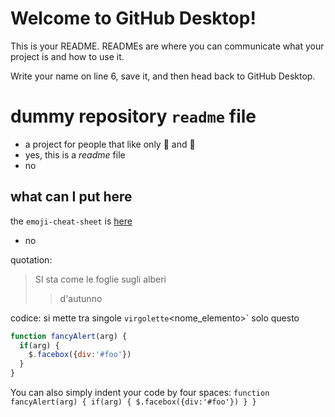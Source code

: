 # Welcome to GitHub Desktop!

This is your README. READMEs are where you can communicate what your project is and how to use it.

Write your name on line 6, save it, and then head back to GitHub Desktop.

# dummy repository `readme` file 

- a project for people that like only :watermelon: and :grapes:
- yes, this is a _readme_ file
- no


## what can I put here
the `emoji-cheat-sheet` is [here](https://github.com/ikatyang/emoji-cheat-sheet/blob/master/README.md)

- no

quotation:
> SI sta come le foglie
> sugli alberi
> > d'autunno
> > 

codice:
si mette tra singole ` virgolette
`<nome_elemento>` solo questo

```javascript
function fancyAlert(arg) {
  if(arg) {
    $.facebox({div:'#foo'})
  }
}
```

You can also simply indent your code by four spaces:
``
    function fancyAlert(arg) {
      if(arg) {
        $.facebox({div:'#foo'})
      }
    }
``
